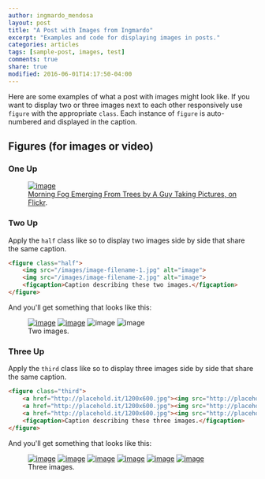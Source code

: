 ```yaml
---
author: ingmardo_mendosa
layout: post
title: "A Post with Images from Ingmardo"
excerpt: "Examples and code for displaying images in posts."
categories: articles
tags: [sample-post, images, test]
comments: true
share: true
modified: 2016-06-01T14:17:50-04:00
---
```


Here are some examples of what a post with images might look like. If you want to display two or three images next to each other responsively use `figure` with the appropriate `class`. Each instance of `figure` is auto-numbered and displayed in the caption.

## Figures (for images or video)

### One Up

<figure>
	<a href="http://farm9.staticflickr.com/8426/7758832526_cc8f681e48_b.jpg"><img src="http://farm9.staticflickr.com/8426/7758832526_cc8f681e48_c.jpg" alt="image"></a>
	<figcaption><a href="http://www.flickr.com/photos/80901381@N04/7758832526/" title="Morning Fog Emerging From Trees by A Guy Taking Pictures, on Flickr">Morning Fog Emerging From Trees by A Guy Taking Pictures, on Flickr</a>.</figcaption>
</figure>

### Two Up

Apply the `half` class like so to display two images side by side that share the same caption.

```html
<figure class="half">
	<img src="/images/image-filename-1.jpg" alt="image">
	<img src="/images/image-filename-2.jpg" alt="image">
	<figcaption>Caption describing these two images.</figcaption>
</figure>
```

And you'll get something that looks like this:

<figure class="half">
	<a href="http://placehold.it/1200x600.jpg"><img src="http://placehold.it/600x300.jpg" alt="image"></a>
	<a href="http://placehold.it/1200x600.jpg"><img src="http://placehold.it/600x300.jpg" alt="image"></a>
	<img src="http://placehold.it/600x300.jpg" alt="image">
	<img src="http://placehold.it/600x300.jpg" alt="image">
	<figcaption>Two images.</figcaption>
</figure>

### Three Up

Apply the `third` class like so to display three images side by side that share the same caption.

```html
<figure class="third">
	<a href="http://placehold.it/1200x600.jpg"><img src="http://placehold.it/600x300.jpg" alt="image"></a>
	<a href="http://placehold.it/1200x600.jpg"><img src="http://placehold.it/600x300.jpg" alt="image"></a>
	<a href="http://placehold.it/1200x600.jpg"><img src="http://placehold.it/600x300.jpg" alt="image"></a>
	<figcaption>Caption describing these three images.</figcaption>
</figure>
```

And you'll get something that looks like this:

<figure class="third">
	<a href="http://placehold.it/1200x600.jpg"><img src="http://placehold.it/600x300.jpg" alt="image"></a>
	<a href="http://placehold.it/1200x600.jpg"><img src="http://placehold.it/600x300.jpg" alt="image"></a>
	<a href="http://placehold.it/1200x600.jpg"><img src="http://placehold.it/600x300.jpg" alt="image"></a>
	<a href="http://placehold.it/1200x600.jpg"><img src="http://placehold.it/600x300.jpg" alt="image"></a>
	<a href="http://placehold.it/1200x600.jpg"><img src="http://placehold.it/600x300.jpg" alt="image"></a>
	<a href="http://placehold.it/1200x600.jpg"><img src="http://placehold.it/600x300.jpg" alt="image"></a>
	<figcaption>Three images.</figcaption>
</figure>
